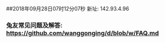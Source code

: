 ##2018年09月28日07时12分07秒 新址: 142.93.4.96
### 兔友常见问题及解答: https://github.com/wanggonging/d/blob/w/FAQ.md
